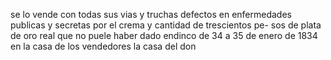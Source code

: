 se lo vende con todas sus vias y truchas defectos en enfermedades publicas y secretas por el crema y cantidad de trescientos pe- sos de plata de oro real que no puele haber dado endinco de 34 a 35 de enero de 1834 en la casa de los vendedores la casa del don